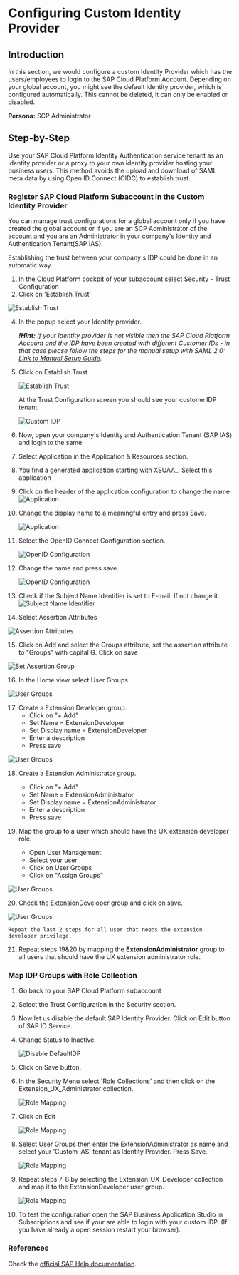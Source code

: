 # Configuring Custom Identity Provider

## Introduction

In this section, we would configure a custom Identity Provider which has the users/employees to login to the SAP Cloud Platform Account.
Depending on your global account, you might see the default identity provider, which is configured automatically. This cannot be deleted, it can only be enabled or disabled. 

**Persona:** SCP Administrator


## Step-by-Step

Use your SAP Cloud Platform Identity Authentication service tenant as an identity provider or a proxy to your own identity provider hosting your business users. This method avoids the upload and download of SAML meta data by using Open ID Connect (OIDC) to establish trust.

### Register SAP Cloud Platform Subaccount in the Custom Identity Provider

You can manage trust configurations for a global account only if you have created the global account or if you are an SCP Administrator of the account and you are an Administrator in your company's Identity and Authentication Tenant(SAP IAS).

Establishing the trust between your company's IDP could be done in an automatic way.
1. In the Cloud Platform cockpit of your subaccount select Security - Trust Configuration 
2. Click on 'Establish Trust'

![Establish Trust](./images/CustIDP_AutoTrust.png)

4. In the popup select your Identity provider.

   ***!Hint:** If your Identity provider is not visible then the SAP Cloud Platform Account and the IDP have been created with different Customer IDs - in that case please follow the steps for the manual setup with SAML 2.0: [Link to Manual Setup Guide](./README.md).*

5. Click on Establish Trust

   ![Establish Trust](./images/CustIDP_EstablishTrust.png)

    At the Trust Configuration screen you should see your custome IDP tenant.

   ![Custom IDP](./images/CustIDP_Tenant.png)

6. Now, open your company's Identity and Authentication Tenant (SAP IAS) and login to the same.
7. Select Application in the Application & Resources section.
8. You find a generated application starting with XSUAA_. Select this application
9. Click on the header of the application configuration to change the name 
     ![Application](./images/CustIDP_AutoApplication.png)

10. Change the display name to a meaningful entry and press Save.
    
     ![Application](./images/CustIDP_changeApplicationName.png)

11. Select the OpenID Connect Configuration section.

    ![OpenID Configuration](./images/CustIDP_openId1.png)
12. Change the name and press save.


    ![OpenID Configuration](./images/CustIDP_openId.png)

13. Check if the Subject Name Identifier is set to E-mail. If not change it.
    ![Subject Name Identifier](./images/CustIDP_subjectName.png) 

14. Select Assertion Attributes
    
   ![Assertion Attributes](./images/CustIDP-addAssertion.png) 

15. Click on Add and select the Groups attribute, set the assertion attribute to "Groups" with capital G. Click on save
 
   ![Set Assertion Group](./images/CustIDP-addGroupAssertion.png)  

16. In the Home view select User Groups

   ![User Groups](./images/CustIDP-addGroups.png)

17. Create a Extension Developer group. 
    * Click on "+ Add"
    * Set Name = ExtensionDeveloper
    * Set Display name = ExtensionDeveloper
    * Enter a description
    * Press save

   ![User Groups](./images/CustIDP-addGroups2.png)


18.  Create a Extension Administrator group.     
     * Click on "+ Add"
     * Set Name = ExtensionAdministrator
     * Set Display name = ExtensionAdministrator
     * Enter a description
     * Press save
  
19. Map the group to a user which should have the UX extension developer role. 
    * Open User Management
    * Select your user  
    * Click on User Groups
    * Click on "Assign Groups"
   
   ![User Groups](./images/CustIDP-assertGroup.png)

20. Check the ExtensionDeveloper group and click on save.
   
   ![User Groups](./images/CustIDP-assertGroup2.png)

    Repeat the last 2 steps for all user that needs the extension developer privilege.

21. Repeat steps 19&20 by mapping the **ExtensionAdministrator** group to all users that should have the UX extension administrator role. 

### Map IDP Groups with Role Collection

1. Go back to your SAP Cloud Platform subaccount
2. Select the Trust Configuration in the Security section.
3. Now let us disable the default SAP Identity Provider. Click on Edit button of SAP ID Service.
4.  Change Status to Inactive.

    ![Disable DefaultIDP](./images/CustIDP-disableDefaultIDP.png)
5.  Click on Save button.

6. In the Security Menu select 'Role Collections' and then click on the Extension_UX_Administrator collection.
   
   ![Role Mapping](./images/CustIDP_RoleMapping1a.png)

7. Click on Edit

   ![Role Mapping](./images/CustIDP_RoleMapping2a.png)

8. Select User Groups then enter the ExtensionAdministrator as name and select your 'Custom iAS' tenant as Identity Provider. Press Save.

   ![Role Mapping](./images/CustIDP_RoleMapping3a.png)

9. Repeat steps 7-8 by selecting the Extension_UX_Developer collection and map it to the ExtensionDeveloper user group.

   ![Role Mapping](./images/CustIDP_RoleMapping4a.png)   

10. To test the configuration open the SAP Business Application Studio in Subscriptions and see if your are able to login with your custom IDP. (If you have already a open session restart your browser).


### References
Check the [official SAP Help documentation](https://help.sap.com/viewer/65de2977205c403bbc107264b8eccf4b/Cloud/en-US/161f8f0cfac64c4fa2d973bc5f08a894.html).
    


